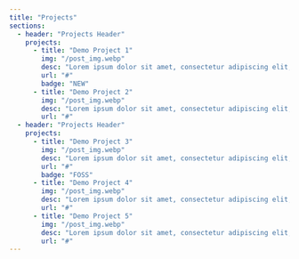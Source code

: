 ```yaml
---
title: "Projects"
sections:
  - header: "Projects Header"
    projects:
      - title: "Demo Project 1"
        img: "/post_img.webp"
        desc: "Lorem ipsum dolor sit amet, consectetur adipiscing elit, sed do eiusmod tempor incididunt ut labore et dolore magna aliqua."
        url: "#"
        badge: "NEW"
      - title: "Demo Project 2"
        img: "/post_img.webp"
        desc: "Lorem ipsum dolor sit amet, consectetur adipiscing elit, sed do eiusmod tempor incididunt ut labore et dolore magna aliqua."
        url: "#"
  - header: "Projects Header"
    projects:
      - title: "Demo Project 3"
        img: "/post_img.webp"
        desc: "Lorem ipsum dolor sit amet, consectetur adipiscing elit, sed do eiusmod tempor incididunt ut labore et dolore magna aliqua."
        url: "#"
        badge: "FOSS"
      - title: "Demo Project 4"
        img: "/post_img.webp"
        desc: "Lorem ipsum dolor sit amet, consectetur adipiscing elit, sed do eiusmod tempor incididunt ut labore et dolore magna aliqua."
        url: "#"
      - title: "Demo Project 5"
        img: "/post_img.webp"
        desc: "Lorem ipsum dolor sit amet, consectetur adipiscing elit, sed do eiusmod tempor incididunt ut labore et dolore magna aliqua."
        url: "#"
---
```

